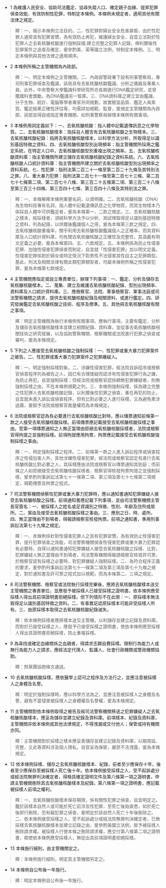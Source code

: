 * 1 為維護人民安全、協助司法鑑定、協尋失蹤人口、確定親子血緣、提昇犯罪偵查效能、有效防制性犯罪，特制定本條例。本條例未規定者，適用其他有關法律之規定。

> 釋：一、揭示本條例立法目的。二、性犯罪對婦女安全危害甚鉅，由於性犯罪人通常具有犯罪習慣，為有效防止再犯，維護婦女安全，自宜立法對於性犯罪人之去氧核醣核酸進行強制採樣;建立完整之犯罪人記錄，俾利爾後性犯罪案件之追查及確定，爰參酌美、英等國立法例，特制定本條例。三、明定本條例與其他法律之適用順序。

* 2 本條例所稱之主管機關為內政部。

> 釋：一、明定本條例之主管機關。二、內政部警政署下設有刑事警察局，專司刑事犯罪偵查及鑑識，該局具有去氧核醣核酸鑑識、分析之儀器及專業人員。此外，中央警察大學鑑識科學研究所亦長期進行DNA鑑定研究，並曾獲國科會獎勵，為DNA鑑識另一智庫。三、DNA資料庫之建立宜由鑑識、分子生物、統計、電腦等學者專家共同規劃，故實驗室品質、鑑定人員素質、鑑定結果正確性評估等，均需詳加規範、監督，爰規定主管機關為內政部，該部並得設或指定專責機關，如刑事警察局辦理本條例有關事項。

* 3 本條例用詞定義如下：一、去氧核醣核酸：指人體中記載遺傳訊息之化學物質。二、去氧核醣核酸樣本：指採自人體含有去氧核醣核酸之生物樣本。三、去氧核醣核酸紀錄：指將去氧核醣核酸樣本，以科學方法分析，所取得足以識別基因特徵之資料。四、去氧核醣核酸型別出現頻率：指主管機關所採用之鑑定系統，在特定人口中，去氧核醣核酸型別重複出現之頻率。五、去氧核醣核酸資料庫：指主管機關所建立儲存去氧核醣核酸紀錄之資料系統。六、去氧核醣核酸人口統計資料庫：指主管機關所建立關於去氧核醣核酸型別出現頻率之資料系統。七、性犯罪：指刑法第二百二十一條至第二百二十九條及其特別法之罪。八、重大暴力犯罪：指刑法第二百七十一條至第二百七十三條、第二百七十七條第二項、第二百七十八條、第三百二十五條第二項、第三百二十八條至第三百三十四條、第三百四十七條、第三百四十八條及其特別法之罪。

> 釋：一、本條解釋本條例重要名詞，以資明確。二、去氧核醣核酸（DNA）為生物科技專有名詞，指人體中記載遺傳訊息之化學物質，而其生物樣本乃係採自人體中可供鑑定者，爰為本條第一、二款之規定。三、去氧核醣核酸之樣本，經採樣者，須經科學方法予以分析、測試俾取得足以識別基因特徵之資料，列為紀錄，以供爾後鑑識個人之用，爰為本條第三款之規定。四、去氧核醣核酸重複率，關乎利用去氧核醣核酸鑑識個人之正確率，而其資料庫及人口統計資料庫，均有關去氧核醣核酸之正確性及完整性，其涵義有明文定義之必要，爰為本條第四、五、六款規定。五、本條例係為防止性侵害犯罪、加強性侵害犯罪偵查而制定，自宜就「性侵害犯罪」加以明文定義。性侵害犯罪係對於婦女或特定情況下對男性不法侵害其性自主之犯罪類型。基此，刑法及相關法律有關此類犯罪類型者，均屬本條例所稱之性侵害犯罪，爰為本條第七款規定。

* 4 主管機關應指定或設立專責單位，辦理下列事項：一、鑑定、分析及儲存去氧核醣核酸樣本。二、蒐集、建立及維護去氧核醣核酸紀錄、型別出現頻率、資料庫及人口統計資料庫。三、應檢察官、法院、軍事檢察官、軍事法庭或司法警察機關之請求，提供去氧核醣核酸紀錄及相關資料，或進行鑑定。四、研究發展鑑定去氧核醣核酸之技術、程序及標準。五、其他與去氧核醣核酸有關之事項。

> 釋：明定主管機關為執行本條例有關事項，應執行事項，主要有鑑定、分析及儲存去氧核醣核酸樣本並建立相關紀錄、資料庫，並從事去氧核醣核酸相關技術之研究發展，以及協助警察機關、檢察機關或法院進行犯罪之偵查或審判，爰為本條規定。

* 5 下列之人應接受去氧核醣核酸之強制採樣：一、性犯罪或重大暴力犯罪案件之被告。二、性犯罪或重大暴力犯罪案件之犯罪嫌疑人。

> 釋：一、明定強制採樣對象。二、涉嫌性侵害犯罪，經法院自訴程序或檢察官偵查程序列為被告之人，因已有合理懷疑而認涉有性侵害犯罪行為之嫌，為防止再犯，自宜強制採樣；但經法院或檢察官認係顯無犯罪嫌疑者，則無強制採樣之由，不在本條例規範之列。三、本條例強制採樣，係為建立完整之性犯罪人去氧核醣核酸記錄，以利爾後性犯罪之偵查，重在再犯的防止，自宜就未進入訴訟或偵查程序，但有比對必要之人進行採樣，又為避免牽涉過廣，爰賦予法院或檢察官裁量權而為本條規定。

* 6 法院或檢察官認為有必要進行去氧核醣核酸比對時，應以傳票通知前條第一款之人接受去氧核醣核酸採樣。前項傳票應記載接受去氧核醣核酸採樣之事由。受第一項傳票通知之人無正當理由拒絕去氧核醣核酸採樣者，法院或檢察官得拘提之並強制採樣。前項拘提應用拘票，拘票應記載接受去氧核醣核酸強制採樣之事由。

> 釋：一、明定強制採樣之程序。二、前條第一款之人進入訴訟程序或偵查程序之性侵加害人外，其他涉嫌性侵害犯罪，經法院或檢察官認定有進行去氧核醣核酸比對必要之人，其採樣應由法院或檢察官以傳票通知其到庭；而前條之人如拒絕接受去氧核醣核酸採樣者，檢察官得核發拘票拘提之並強制採樣，爰參酌刑事訴訟法第七十一條第二項、第三項及第七十七條第二項規定，規範傳票及拘票之程式。

* 7 司法警察機關偵察性犯罪或重大暴力犯罪時，應以通知書通知犯罪嫌疑人接受去氧核醣核酸之採樣。前項通知書應記載下列事項，並由司法警察機關主管長官簽名：一、被採樣人之姓名或足資識別之特徵、性別、年齡及住所或居所。二、案由及接受去氧核醣核酸採樣之事由。三、應到之日、時、處所。四、無正當理由不到場者，得報請檢察官核發拘票。前項之通知書，準用刑事訴訟法第七十九條之規定。

> 釋：一、本條例係針對性侵害犯罪人之具有犯罪習慣，為有效防止性侵害犯罪，提升犯罪偵查之效能，司法警察機關偵查性侵害犯罪或重大暴力犯罪認有必要時，自得以通知書通知犯罪嫌疑人接受去氧核醣核酸之採樣、比對，犯罪嫌疑人無正當理由不到場者，司法警察機關得報請檢察官核發許可票，於檢察官認有採樣之必要時，對犯罪嫌疑人強制採樣。二、為符合程序正義的要求，爰參酌刑事訴訟法第七十一條第二項及第三項及第七十九條之規定，對於通知書及許可票之程式加以規範，而為本條第二、三項之規定。

* 8 司法警察機關、檢察官或法院執行採樣完畢後，應將去氧核醣核酸樣本送交主管機關之專責單位，並應發予被採樣人已接受採樣之證明書。依本條例應受採樣人得出具前項證明書拒絕採樣。但下列情形不在此限：一、原採樣本無法取得足以識別基因特徵之資料。二、有事實足認原採樣本可能非受採樣人所有。三、由原採樣本取得之去氧核醣核酸紀錄滅失。

> 釋：依本條例採樣者應將樣本送交主管機，以利儲存並建立記錄及資料庫。而對於已接受採樣之人，應發予已接受採樣之證明書，使依本條例應受採樣人得出具證明書拒絕採樣，防止重複採樣。

* 9 為尋找或確定血緣關係之血親者，得請求志願自費採樣。限制行為能力人或無行為能力人之請求，應經法定代理人、監護人、社會行政機關或警政機關協助。

> 釋：照黨團協商條文通過。

* 10 去氧核醣核酸採樣，應依醫學上認可之程序及方法行之，並應注意被採樣人之身體及名譽。

> 釋：明定於強制採樣時，應以科學方法為之，並應注意被採樣人之身體及名譽，避免不當侵害被採樣人之身體權及名譽權，爰為本條規定。

* 11 主管機關對依本條例取得之被告及經司法警察機關移送之犯罪嫌疑人之去氧核醣核酸樣本，應妥為儲存並建立紀錄及資料庫。前項樣本、紀錄及資料庫，主管機關非依本條例或其他法律規定，不得洩漏或交付他人；保管或持有機關亦同。

> 釋：主管機關對於採樣之樣本應妥善儲存並建立記錄及資料庫，以期周延、完整，又此等資料涉及個人隱私，自宜妥為保密，嚴禁不法洩露，爰為本條規定。

* 12 依本條例採樣、儲存之去氧核醣核酸樣本、紀錄，前者至少應保存十年，後者至少應保存至被採樣人死亡後十年。依本條例接受採樣之人，受不起訴處分或經法院無罪判決確定者，得檢具確定證明文件及第八條第一項之證明書，申請主管機關刪除其去氧核醣核酸樣本及紀錄。第八條第一項之證明書，應記載被採樣人前項之權利。

> 釋：一、去氧核醣核酸樣本保存期限，係有關性犯罪之偵查，自宜明定之。鑑於該樣本自然人或可能於死亡前涉及性犯罪，至死亡後始查悉，如於死亡後即行刪除，恐有礙犯罪之偵查，爰明定於該自然人死亡十年後刪除之。二、依本條例接受採樣之人，受不起訴處分或經法院無罪判決確定者，已無採樣去氧核醣核酸樣本並建立記錄之由，爰參酌美國立法例，賦予被採樣人刪除請求權。被採樣人行使本條之刪除請求權，應交付第八條第二項之證明書，期使依本條例應受採樣人，無從出具前項證明書拒絕採樣。

* 13 本條施行細則，由主管機關定之。

> 釋：本條例施行細則，明定其主管機關另定之。

* 14 本條例自公布後一年施行。

> 釋：明定本條例自公布後一年施行。

